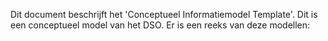 Dit document beschrijft het 'Conceptueel Informatiemodel Template'. Dit is een conceptueel model van het
DSO. Er is een reeks van deze modellen:
